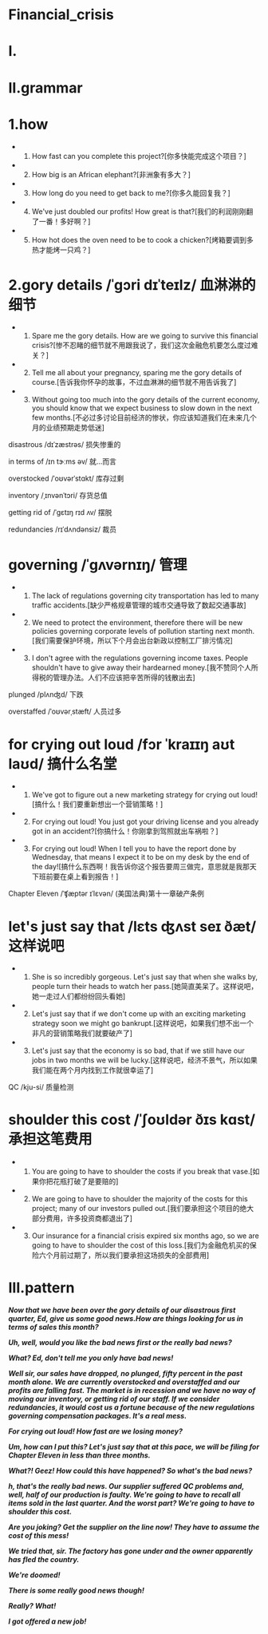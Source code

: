 # Financial_crisis
# I.





# II.grammar
# 1.how
- 1. How fast can you complete this project?[你多快能完成这个项目？]

- 2. How big is an African elephant?[非洲象有多大？]

- 3. How long do you need to get back to me?[你多久能回复我？]

- 4. We've just doubled our profits! How great is that?[我们的利润刚刚翻了一番！多好啊？]

- 5. How hot does the oven need to be to cook a chicken?[烤箱要调到多热才能烤一只鸡？]

# 2.gory details /ˈgɔri dɪˈteɪlz/ 血淋淋的细节

- 1. Spare me the gory details. How are we going to survive this financial crisis?[惨不忍睹的细节就不用跟我说了，我们这次金融危机要怎么度过难关？]

- 2. Tell me all about your pregnancy, sparing me the gory details of course.[告诉我你怀孕的故事，不过血淋淋的细节就不用告诉我了]

- 3. Without going too much into the gory details of the current economy, you should know that we expect business to slow down in the next few months.[不必过多讨论目前经济的惨状，你应该知道我们在未来几个月的业绩预期走势低迷]

disastrous /dɪˈzæstrəs/ 损失惨重的

in terms of /ɪn tɝːms əv/ 就...而言

overstocked /ˈoʊvərˈstɑkt/ 库存过剩

inventory /ˌɪnvənˈtɔri/ 存货总值

getting rid of /ˈgɛtɪŋ rɪd ʌv/ 摆脱

redundancies /rɪˈdʌndənsiz/ 裁员

# governing /ˈgʌvərnɪŋ/ 管理
- 1. The lack of regulations governing city transportation has led to many traffic accidents.[缺少严格规章管理的城市交通导致了数起交通事故]

- 2. We need to protect the environment, therefore there will be new policies governing corporate levels of pollution starting next month.[我们需要保护环境，所以下个月会出台新政以控制工厂排污情况]

- 3. I don't agree with the regulations governing income taxes. People shouldn't have to give away their hardearned money.[我不赞同个人所得税的管理办法。人们不应该把辛苦所得的钱散出去]

plunged /plʌnʤd/ 下跌

overstaffed /ˈoʊvərˌstæft/ 人员过多

# for crying out loud /fɔr ˈkraɪɪŋ aʊt laʊd/ 搞什么名堂
- 1. We've got to figure out a new marketing strategy for crying out loud![搞什么！我们要重新想出一个营销策略！]

- 2. For crying out loud! You just got your driving license and you already got in an accident?[你搞什么！你刚拿到驾照就出车祸啦？]

- 3. For crying out loud! When I tell you to have the report done by Wednesday, that means I expect it to be on my desk by the end of the day![搞什么东西啊！我告诉你这个报告要周三做完，意思就是我那天下班前要在桌上看到报告！]

Chapter Eleven /ˈʧæptər ɪˈlɛvən/ (美国法典)第十一章破产条例

# let's just say that /lɛts ʤʌst seɪ ðæt/ 这样说吧
- 1. She is so incredibly gorgeous. Let's just say that when she walks by, people turn their heads to watch her pass.[她简直美呆了。这样说吧，她一走过人们都纷纷回头看她]

- 2. Let's just say that if we don't come up with an exciting marketing strategy soon we might go bankrupt.[这样说吧，如果我们想不出一个非凡的营销策略我们就要破产了]

- 3. Let's just say that the economy is so bad, that if we still have our jobs in two months we will be lucky.[这样说吧，经济不景气，所以如果我们能在两个月内找到工作就很幸运了]

QC /kju-si/ 质量检测

# shoulder this cost /ˈʃoʊldər ðɪs kɑst/ 承担这笔费用
- 1. You are going to have to shoulder the costs if you break that vase.[如果你把花瓶打破了是要赔的]

- 2. We are going to have to shoulder the majority of the costs for this project; many of our investors pulled out.[我们要承担这个项目的绝大部分费用，许多投资商都退出了]

- 3. Our insurance for a financial crisis expired six months ago, so we are going to have to shoulder the cost of this loss.[我们为金融危机买的保险六个月前过期了，所以我们要承担这场损失的全部费用]





# III.pattern
***Now that we have been over the gory details of our disastrous first quarter, Ed, give us some good news.How are things looking for us in terms of sales this month?***

***Uh, well, would you like the bad news first or the really bad news?***

***What? Ed, don't tell me you only have bad news!***

***Well sir, our sales have dropped, no plunged, fifty percent in the past month alone. We are currently overstocked and overstaffed and our profits are falling fast. The market is in recession and we have no way of moving our inventory, or getting rid of our staff. If we consider redundancies, it would cost us a fortune because of the new regulations governing compensation packages. It's a real mess.***

***For crying out loud! How fast are we losing money?***

***Um, how can I put this? Let's just say that at this pace, we will be filing for Chapter Eleven in less than three months.***

***What?! Geez! How could this have happened? So what's the bad news?***

***h, that's the really bad news. Our supplier suffered QC problems and, well, half of our production is faulty. We're going to have to recall all items sold in the last quarter. And the worst part? We're going to have to shoulder this cost.***

***Are you joking? Get the supplier on the line now! They have to assume the cost of this mess!***

***We tried that, sir. The factory has gone under and the owner apparently has fled the country.***

***We're doomed!***

***There is some really good news though!***

***Really? What!***

***I got offered a new job!***










